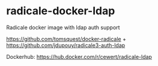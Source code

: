 # radicale-docker-ldap
Radicale docker image with ldap auth support

https://github.com/tomsquest/docker-radicale + https://github.com/jdupouy/radicale3-auth-ldap

Dockerhub: https://hub.docker.com/r/cewert/radicale-ldap
